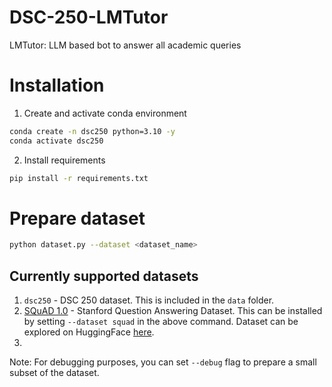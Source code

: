 # DSC-250-LMTutor
LMTutor: LLM based bot to answer all academic queries

# Installation
1. Create and activate conda environment
```bash
conda create -n dsc250 python=3.10 -y
conda activate dsc250
```

2. Install requirements
```bash
pip install -r requirements.txt
```

# Prepare dataset
```bash
python dataset.py --dataset <dataset_name>
```

## Currently supported datasets
1. `dsc250` - DSC 250 dataset. This is included in the `data` folder.
2. [SQuAD 1.0](https://rajpurkar.github.io/SQuAD-explorer/) - Stanford Question Answering Dataset. This can be installed by setting `--dataset squad` in the above command. Dataset can be explored on HuggingFace [here](https://huggingface.co/datasets/squad).
3. 

Note: For debugging purposes, you can set `--debug` flag to prepare a small subset of the dataset.
